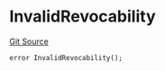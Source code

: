 # InvalidRevocability
[Git Source](https://github.com/RafaDSan/trustful-zuzalu-contracts/blob/8145173dbd34bc00952ca1adb04b16dbe11ff624/src/resolver/Resolver.sol)


```solidity
error InvalidRevocability();
```

